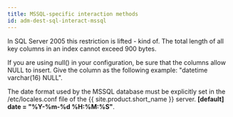 ```yaml
---
title: MSSQL-specific interaction methods
id: adm-dest-sql-interact-mssql
---
```


In SQL Server 2005 this restriction is lifted - kind of. The total
length of all key columns in an index cannot exceed 900 bytes.

If you are using null() in your configuration, be sure that the columns
allow NULL to insert. Give the column as the following example:
\"datetime varchar(16) NULL\".

The date format used by the MSSQL database must be explicitly set in the
/etc/locales.conf file of the {{ site.product.short_name }} server. **\[default\] date =
\"%Y-%m-%d %H:%M:%S\"**.
